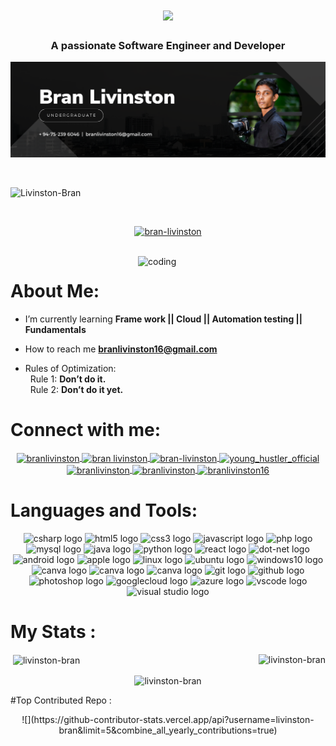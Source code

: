 <h1 align="center">
  <a href="https://git.io/typing-svg">
    <img src="https://readme-typing-svg.herokuapp.com?color=%23F87900&size=35&center=true&vCenter=true&lines=Hi,+There!+👋;Bran+here+btw...;Nice+to+meet+you+😄!">
    
  </a>
</h1>

<h3 align="center">A passionate Software Engineer and Developer</h3>

![logo](https://github.com/Livinston-Bran/Livinston-Bran/blob/main/GitHub%20Banner.png)


</br>

<p> 
    <img src="https://komarev.com/ghpvc/?username=Livinston-Bran&label=Profile%20views&color=0e75b6&style=flat" alt="Livinston-Bran" /> 
</p>
</br>


<p align="center">
    <a href="https://github.com/ryo-ma/github-profile-trophy">
        <img src="https://github-profile-trophy.vercel.app/?username=Livinston-Bran&row=2&column=7" alt="bran-livinston" />
    </a>
</p>

</br>
<img align="right" alt="coding" width="300" src="https://user-images.githubusercontent.com/55389276/140866485-8fb1c876-9a8f-4d6a-98dc-08c4981eaf70.gif">

#  About Me:
-  I’m currently learning **Frame work || Cloud || Automation testing || Fundamentals**

-  How to reach me **branlivinston16@gmail.com**

- Rules of Optimization: </br>
 &nbsp; Rule 1: **Don’t do it.**</br>
 &nbsp; Rule 2: **Don’t do it yet.**

# Connect with me:

<div align="center">
<a href="https://twitter.com/branlivinston" target="blank">
    <img align="center" src="https://raw.githubusercontent.com/rahuldkjain/github-profile-readme-generator/master/src/images/icons/Social/twitter.svg" alt="branlivinston" height="30" width="40" />
</a>
    
<a href="https://linkedin.com/in/bran livinston" target="blank">
    <img align="center" src="https://raw.githubusercontent.com/rahuldkjain/github-profile-readme-generator/master/src/images/icons/Social/linked-in-alt.svg" alt="bran  livinston" height="30" width="40" />
</a>
    
<a href="https://codesandbox.com/bran-livinston" target="blank">
    <img align="center" src="https://raw.githubusercontent.com/rahuldkjain/github-profile-readme-generator/master/src/images/icons/Social/codesandbox.svg" alt="bran-livinston" height="30" width="40" />
</a>
    
<a href="https://instagram.com/young_hustler_official_" target="blank">
    <img align="center" src="https://raw.githubusercontent.com/rahuldkjain/github-profile-readme-generator/master/src/images/icons/Social/instagram.svg" alt="young_hustler_official" height="30" width="40" />
</a>
    
<a href="https://wa.me/+94752396046" target="_blank">
    <img align="center" src="https://raw.githubusercontent.com/rahuldkjain/github-profile-readme-generator/master/src/images/icons/Social/whatsapp.svg" alt="branlivinston" height="30" width="40" />
    
<a href="https://www.youtube.com/c/branlivinston" target="blank">
    <img align="center" src="https://raw.githubusercontent.com/rahuldkjain/github-profile-readme-generator/master/src/images/icons/Social/youtube.svg" alt="branlivinston" height="30" width="40" />
</a>
    
<a href="https://www.hackerrank.com/branlivinston16" target="blank">
    <img align="center" src="https://raw.githubusercontent.com/rahuldkjain/github-profile-readme-generator/master/src/images/icons/Social/hackerrank.svg" alt="branlivinston16" height="30" width="40" />
</a>   
</div>

# Languages and Tools:
    
 <div align="center">
  <img src="https://cdn.jsdelivr.net/gh/devicons/devicon/icons/csharp/csharp-original.svg" height="40" width="52" alt="csharp logo"  />
  <img src="https://cdn.jsdelivr.net/gh/devicons/devicon/icons/html5/html5-original.svg" height="40" width="52" alt="html5 logo"  />
  <img src="https://cdn.jsdelivr.net/gh/devicons/devicon/icons/css3/css3-original.svg" height="40" width="52" alt="css3 logo"  />
  <img src="https://cdn.jsdelivr.net/gh/devicons/devicon/icons/javascript/javascript-original.svg" height="40" width="52" alt="javascript logo"  />
  <img src="https://cdn.jsdelivr.net/gh/devicons/devicon/icons/php/php-original.svg" height="40" width="52" alt="php logo"  />
  <img src="https://cdn.jsdelivr.net/gh/devicons/devicon/icons/mysql/mysql-original.svg" height="40" width="52" alt="mysql logo"  />
  <img src="https://cdn.jsdelivr.net/gh/devicons/devicon/icons/java/java-original.svg" height="40" width="52" alt="java logo"  />
  <img src="https://cdn.jsdelivr.net/gh/devicons/devicon/icons/python/python-original.svg" height="40" width="52" alt="python logo"  />
  <img src="https://cdn.jsdelivr.net/gh/devicons/devicon/icons/react/react-original.svg" height="40" width="52" alt="react logo"  />
  <img src="https://cdn.jsdelivr.net/gh/devicons/devicon/icons/dot-net/dot-net-original.svg" height="40" width="52" alt="dot-net logo"  />
  <img src="https://cdn.jsdelivr.net/gh/devicons/devicon/icons/android/android-original.svg" height="40" width="52" alt="android logo"  />
  <img src="https://cdn.jsdelivr.net/gh/devicons/devicon/icons/apple/apple-original.svg" height="40" width="52" alt="apple logo"  />
  <img src="https://cdn.jsdelivr.net/gh/devicons/devicon/icons/linux/linux-original.svg" height="40" width="52" alt="linux logo"  />
  <img src="https://cdn.jsdelivr.net/gh/devicons/devicon/icons/ubuntu/ubuntu-plain.svg" height="40" width="52" alt="ubuntu logo"  />
  <img src="https://cdn.jsdelivr.net/gh/devicons/devicon/icons/windows8/windows8-original.svg" height="40" width="52" alt="windows10 logo"  />
  <img src="https://cdn.jsdelivr.net/gh/devicons/devicon/icons/canva/canva-original.svg" height="40" width="52" alt="canva logo"  />
  <img src="https://cdn.jsdelivr.net/gh/devicons/devicon/icons/figma/figma-original.svg" height="40" width="52" alt="canva logo"  />
  <img src="https://cdn.jsdelivr.net/gh/devicons/devicon/icons/flutter/flutter-original.svg" height="40" width="52" alt="canva logo"  />
  <img src="https://cdn.jsdelivr.net/gh/devicons/devicon/icons/git/git-original.svg" height="40" width="52" alt="git logo"  />
  <img src="https://cdn.jsdelivr.net/gh/devicons/devicon/icons/github/github-original.svg" height="40" width="52" alt="github logo"  />
  <img src="https://cdn.jsdelivr.net/gh/devicons/devicon/icons/photoshop/photoshop-plain.svg" height="40" width="52" alt="photoshop logo"  />
  <img src="https://cdn.jsdelivr.net/gh/devicons/devicon/icons/googlecloud/googlecloud-original.svg" height="40" width="52" alt="googlecloud logo"  />
  <img src="https://cdn.jsdelivr.net/gh/devicons/devicon/icons/azure/azure-original.svg" height="40" width="52" alt="azure logo"  />
  <img src="https://cdn.jsdelivr.net/gh/devicons/devicon/icons/vscode/vscode-original.svg" height="40" width="52" alt="vscode logo"  /> 
  <img src="https://cdn.jsdelivr.net/gh/devicons/devicon/icons/visualstudio/visualstudio-plain.svg" height="40" width="52" alt="visual studio logo"  />
</div>


# My Stats :
<p>&nbsp;<img align="center" src="https://github-readme-stats.vercel.app/api?username=livinston-bran&show_icons=true&locale=en" alt="livinston-bran" />
  <img align="right" src="https://github-readme-stats.vercel.app/api/top-langs?username=livinston-bran&show_icons=true&locale=en&layout=compact" alt="livinston-bran" /></p>
  
<p align="center"><img align="center" src="https://github-readme-streak-stats.herokuapp.com/?user=livinston-bran&" alt="livinston-bran" /></p>

#Top Contributed Repo :
<p align="center">![](https://github-contributor-stats.vercel.app/api?username=livinston-bran&limit=5&combine_all_yearly_contributions=true)</p>
